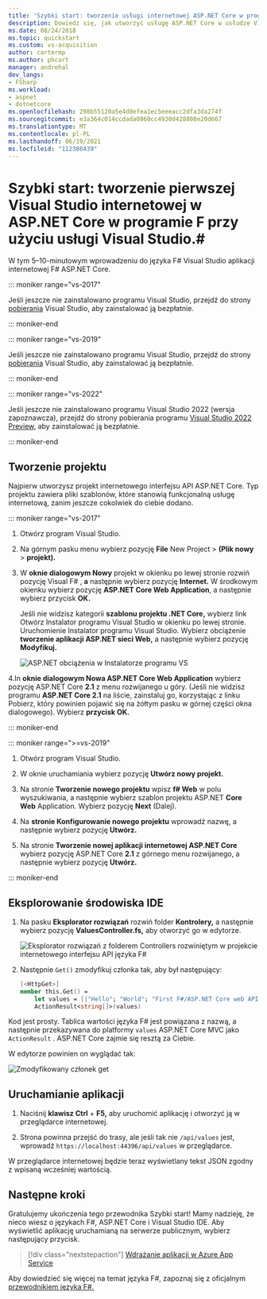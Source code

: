 ```yaml
---
title: 'Szybki start: tworzenie usługi internetowej ASP.NET Core w programie F #'
description: Dowiedz się, jak utworzyć usługę ASP.NET Core w usłudze Visual Studio użyciu języka F#, krok po kroku.
ms.date: 08/24/2018
ms.topic: quickstart
ms.custom: vs-acquisition
author: cartermp
ms.author: phcart
manager: andrehal
dev_langs:
- FSharp
ms.workload:
- aspnet
- dotnetcore
ms.openlocfilehash: 298b55120a5e4d0efea1ec5eeeacc2dfa3da274f
ms.sourcegitcommit: e3a364c014ccdada0860cc4930d428808e20d667
ms.translationtype: MT
ms.contentlocale: pl-PL
ms.lasthandoff: 06/19/2021
ms.locfileid: "112386439"
---
```

# <a name="quickstart-use-visual-studio-to-create-your-first-aspnet-core-web-service-in-f"></a>Szybki start: tworzenie pierwszej Visual Studio internetowej w ASP.NET Core w programie F przy użyciu usługi Visual Studio.\#

W tym 5–10-minutowym wprowadzeniu do języka F# Visual Studio aplikacji internetowej F# ASP.NET Core.

::: moniker range="vs-2017"

Jeśli jeszcze nie zainstalowano programu Visual Studio, przejdź do strony [pobierania](https://visualstudio.microsoft.com/vs/older-downloads/?utm_medium=microsoft&utm_source=docs.microsoft.com&utm_campaign=vs+2017+download) Visual Studio, aby zainstalować ją bezpłatnie.

::: moniker-end

::: moniker range="vs-2019"

Jeśli jeszcze nie zainstalowano programu Visual Studio, przejdź do strony [pobierania](https://visualstudio.microsoft.com/downloads) Visual Studio, aby zainstalować ją bezpłatnie.

::: moniker-end

::: moniker range="vs-2022"

Jeśli jeszcze nie zainstalowano programu Visual Studio 2022 (wersja zapoznawcza), przejdź do strony pobierania programu [Visual Studio 2022 Preview,](https://visualstudio.microsoft.com/vs/preview/vs2022) aby zainstalować ją bezpłatnie.

::: moniker-end

## <a name="create-a-project"></a>Tworzenie projektu

Najpierw utworzysz projekt internetowego interfejsu API ASP.NET Core. Typ projektu zawiera pliki szablonów, które stanowią funkcjonalną usługę internetową, zanim jeszcze cokolwiek do ciebie dodano.

::: moniker range="vs-2017"

1. Otwórz program Visual Studio.

2. Na górnym pasku menu wybierz pozycję **File** New Project > **(Plik nowy** > **projekt).**

3. W **oknie dialogowym Nowy** projekt w okienku po lewej stronie rozwiń pozycję Visual F# , **a** następnie wybierz pozycję **Internet.** W środkowym okienku wybierz pozycję **ASP.NET Core Web Application**, a następnie wybierz przycisk **OK.**

     Jeśli nie widzisz kategorii **szablonu projektu .NET Core,** wybierz link Otwórz Instalator programu Visual Studio w okienku po lewej stronie.  Uruchomienie Instalator programu Visual Studio. Wybierz obciążenie **tworzenie aplikacji ASP.NET sieci Web,** a następnie wybierz pozycję **Modyfikuj.**

     ![ASP.NET obciążenia w Instalatorze programu VS](../ide/media/quickstart-aspnet-workload.png)

4.In **oknie dialogowym Nowa ASP.NET Core Web Application** wybierz pozycję ASP.NET Core **2.1** z menu rozwijanego u góry. (Jeśli nie widzisz programu **ASP.NET Core 2.1** na liście, zainstaluj  go, korzystając z linku Pobierz, który powinien pojawić się na żółtym pasku w górnej części okna dialogowego). Wybierz **przycisk OK.**

::: moniker-end

::: moniker range=">=vs-2019"

1. Otwórz program Visual Studio.

2. W oknie uruchamiania wybierz pozycję **Utwórz nowy projekt.**

3. Na stronie **Tworzenie nowego projektu** wpisz **f# Web** w polu wyszukiwania, a następnie wybierz szablon projektu ASP.NET **Core Web** Application. Wybierz pozycję **Next** (Dalej).

4. Na **stronie Konfigurowanie nowego projektu** wprowadź nazwę, a następnie wybierz pozycję **Utwórz.**

5. Na stronie **Tworzenie nowej aplikacji internetowej ASP.NET Core** wybierz pozycję ASP.NET Core **2.1** z górnego menu rozwijanego, a następnie wybierz pozycję **Utwórz.**

::: moniker-end

## <a name="explore-the-ide"></a>Eksplorowanie środowiska IDE

1. Na pasku **Eksplorator rozwiązań** rozwiń folder **Kontrolery,** a następnie wybierz pozycję **ValuesController.fs,** aby otworzyć go w edytorze.

   ![Eksplorator rozwiązań z folderem Controllers rozwiniętym w projekcie internetowego interfejsu API języka F#](../ide/media/hello-world-fs-sln-explorer.png)

2. Następnie `Get()` zmodyfikuj członka tak, aby był następujący:

   ```fsharp
   [<HttpGet>]
   member this.Get() =
       let values = [|"Hello"; "World"; "First F#/ASP.NET Core web API!"|]
       ActionResult<string[]>(values)
   ```

Kod jest prosty. Tablica wartości języka F# jest powiązana z nazwą, a następnie przekazywana do platformy `values` ASP.NET Core MVC jako `ActionResult` . ASP.NET Core zajmie się resztą za Ciebie.

W edytorze powinien on wyglądać tak:

![Zmodyfikowany członek get](../ide/media/hello-world-fs-get-member.png)

## <a name="run-the-application"></a>Uruchamianie aplikacji

1. Naciśnij **klawisz Ctrl** + **F5,** aby uruchomić aplikację i otworzyć ją w przeglądarce internetowej.

2. Strona powinna przejść do trasy, ale jeśli tak nie `/api/values` jest, wprowadź `https://localhost:44396/api/values` w przeglądarce.

W przeglądarce internetowej będzie teraz wyświetlany tekst JSON zgodny z wpisaną wcześniej wartością.

## <a name="next-steps"></a>Następne kroki

Gratulujemy ukończenia tego przewodnika Szybki start! Mamy nadzieję, że nieco wiesz o językach F#, ASP.NET Core i Visual Studio IDE. Aby wyświetlić aplikację uruchamianą na serwerze publicznym, wybierz następujący przycisk.

> [!div class="nextstepaction"]
> [Wdrażanie aplikacji w Azure App Service](../deployment/quickstart-deploy-to-azure.md)

Aby dowiedzieć się więcej na temat języka F#, zapoznaj się z oficjalnym [przewodnikiem języka F#.](/dotnet/fsharp/index)
